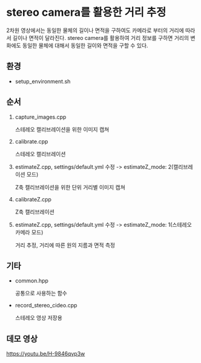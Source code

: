 # stereo camera를 활용한 거리 추정

2차원 영상에서는 동일한 물체의 길이나 면적을 구하여도 카메라로 부터의 거리에 따라서 길이나 면적이 달라진다.
stereo camera를 활용하여 거리 정보를 구하면 거리의 변화에도 동일한 물체에 대해서 동일한 길이와 면적을 구할 수 있다.


## 환경
* setup_environment.sh


## 순서
1. capture_images.cpp

    스테레오 캘리브레이션을 위한 이미지 캡쳐
2. calibrate.cpp

    스테레오 캘리브레이션
3. estimateZ.cpp, settings/default.yml 수정 -> estimateZ_mode: 2(캘리브레이션 모드)

    Z축 캘리브레이션을 위한 단위 거리별 이미지 캡쳐
4. calibrateZ.cpp

    Z축 캘리브레이션    
5. estimateZ.cpp, settings/default.yml 수정 -> estimateZ_mode: 1(스테레오 카메라 모드)

    거리 추정, 거리에 따른 원의 지름과 면적 측정


## 기타
* common.hpp

    공통으로 사용하는 함수
* record_stereo_cideo.cpp

    스테레오 영상 저장용


## 데모 영상
https://youtu.be/H-9846qvp3w
